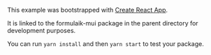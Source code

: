 This example was bootstrapped with [Create React App](https://github.com/facebook/create-react-app).

It is linked to the formulaik-mui package in the parent directory for development purposes.

You can run `yarn install` and then `yarn start` to test your package.
